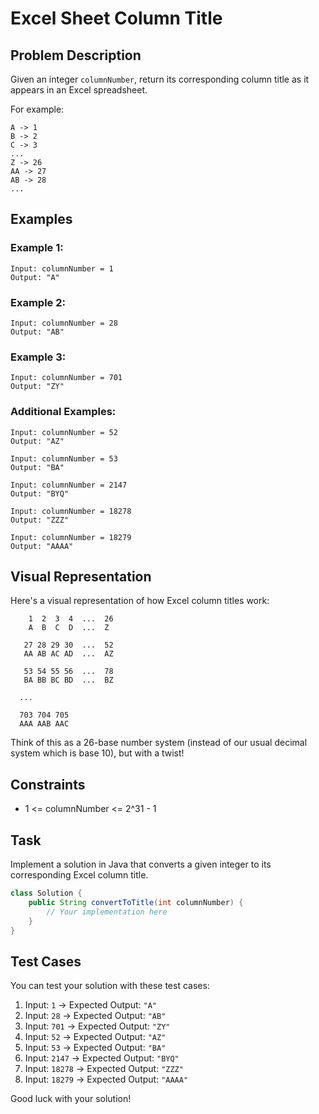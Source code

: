 # Excel Sheet Column Title

## Problem Description

Given an integer `columnNumber`, return its corresponding column title as it appears in an Excel spreadsheet.

For example:
```
A -> 1
B -> 2
C -> 3
...
Z -> 26
AA -> 27
AB -> 28
...
```

## Examples

### Example 1:
```
Input: columnNumber = 1
Output: "A"
```

### Example 2:
```
Input: columnNumber = 28
Output: "AB"
```

### Example 3:
```
Input: columnNumber = 701
Output: "ZY"
```

### Additional Examples:
```
Input: columnNumber = 52
Output: "AZ"

Input: columnNumber = 53
Output: "BA"

Input: columnNumber = 2147
Output: "BYQ"

Input: columnNumber = 18278
Output: "ZZZ"

Input: columnNumber = 18279
Output: "AAAA"
```

## Visual Representation

Here's a visual representation of how Excel column titles work:

```
    1  2  3  4  ...  26
    A  B  C  D  ...  Z

   27 28 29 30  ...  52
   AA AB AC AD  ...  AZ

   53 54 55 56  ...  78
   BA BB BC BD  ...  BZ

  ...

  703 704 705
  AAA AAB AAC
```

Think of this as a 26-base number system (instead of our usual decimal system which is base 10), but with a twist!

## Constraints

- 1 <= columnNumber <= 2^31 - 1

## Task

Implement a solution in Java that converts a given integer to its corresponding Excel column title.

```java
class Solution {
    public String convertToTitle(int columnNumber) {
        // Your implementation here
    }
}
```

## Test Cases

You can test your solution with these test cases:

1. Input: `1` → Expected Output: `"A"`
2. Input: `28` → Expected Output: `"AB"`
3. Input: `701` → Expected Output: `"ZY"`
4. Input: `52` → Expected Output: `"AZ"`
5. Input: `53` → Expected Output: `"BA"`
6. Input: `2147` → Expected Output: `"BYQ"`
7. Input: `18278` → Expected Output: `"ZZZ"`
8. Input: `18279` → Expected Output: `"AAAA"`

Good luck with your solution!
